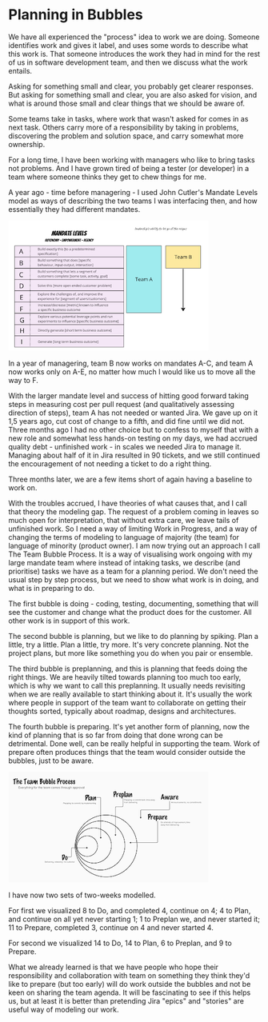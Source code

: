 # Planning in Bubbles

We have all experienced the "process" idea to work we are doing. Someone identifies work and gives it label, and uses some words to describe what this work is. That someone introduces the work they had in mind for the rest of us in software development team, and then we discuss what the work entails.

Asking for something small and clear, you probably get clearer responses. But asking for something small and clear, you are also asked for vision, and what is around those small and clear things that we should be aware of.

Some teams take in tasks, where work that wasn't asked for comes in as next task. Others carry more of a responsibility by taking in problems, discovering the problem and solution space, and carry somewhat more ownership.

For a long time, I have been working with managers who like to bring tasks not problems.  And I have grown tired of being a tester (or developer) in a team where someone thinks they get to chew things for me.

A year ago - time before managering - I used John Cutler's Mandate Levels model as ways of describing the two teams I was interfacing then, and how essentially they had different mandates.

![Mandate Levels](mandate.png)

In a year of managering, team B now works on mandates A-C, and team A now works only on A-E, no matter how much I would like us to move all the way to F.

With the larger mandate level and success of hitting good forward taking steps in measuring cost per pull request (and qualitatively assessing direction of steps), team A has not needed or wanted Jira. We gave up on it 1,5 years ago, cut cost of change to a fifth, and did fine until we did not. Three months ago I had no other choice but to confess to myself that with a new role and somewhat less hands-on testing on my days, we had accrued quality debt - unfinished work - in scales we needed Jira to manage it. Managing about half of it in Jira resulted in 90 tickets, and we still continued the encouragement of not needing a ticket to do a right thing.

Three months later, we are a few items short of again having a baseline to work on.

With the troubles accrued, I have theories of what causes that, and I call that theory the modeling gap. The request of a problem coming in leaves so much open for interpretation, that without extra care, we leave tails of unfinished work. So I need a way of limiting Work in Progress, and a way of changing the terms of modeling to language of majority (the team) for language of minority (product owner).
I am now trying out an approach I call The Team Bubble Process. It is a way of visualising work ongoing with my large mandate team where instead of intaking tasks, we describe (and prioritise) tasks we have as a team for a planning period. We don't need the usual step by step process, but we need to show what work is in doing, and what is in preparing to do.

The first bubble is doing - coding, testing, documenting, something that will see the customer and change what the product does for the customer. All other work is in support of this work.

The second bubble is planning, but we like to do planning by spiking. Plan a little, try a little. Plan a little, try more. It's very concrete planning. Not the project plans, but more like something you do when you pair or ensemble.

The third bubble is preplanning, and this is planning that feeds doing the right things. We are heavily tilted towards planning too much too early, which is why we want to call this preplanning. It usually needs revisiting when we are really available to start thinking about it. It's usually the work where people in support of the team want to collaborate on getting their thoughts sorted, typically about roadmap, designs and architectures.

The fourth bubble is preparing. It's yet another form of planning, now the kind of planning that is so far from doing that done wrong can be detrimental. Done well, can be really helpful in supporting the team. Work of prepare often produces things that the team would consider outside the bubbles, just to be aware.

![Bubbles](bubbles.png)

I have now two sets of two-weeks modelled.

For first we visualized 8 to Do, and completed 4, continue on 4; 4 to Plan, and continue on all yet never starting 1; 1 to Preplan we, and never started it; 11 to Prepare, completed 3, continue on 4 and never started 4.

For second we visualized 14 to Do, 14 to Plan, 6 to Preplan, and 9 to Prepare.

What we already learned is that we have people who hope their responsibility and collaboration with team on something they think they'd like to prepare (but too early) will do work outside the bubbles and not be keen on sharing the team agenda. It will be fascinating to see if this helps us, but at least it is better than pretending Jira "epics" and "stories" are useful way of modeling our work.
